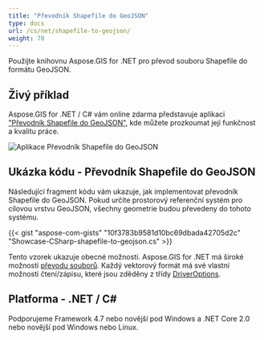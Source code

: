 ```yaml
---
title: "Převodník Shapefile do GeoJSON"
type: docs
url: /cs/net/shapefile-to-geojson/
weight: 70
---
```


Použijte knihovnu Aspose.GIS for .NET pro převod souboru Shapefile do formátu GeoJSON.

## **Živý příklad**

Aspose.GIS for .NET / C# vám online zdarma představuje aplikaci ["Převodník Shapefile do GeoJSON"](https://products.aspose.app/gis/conversion/shapefile-to-geojson), kde můžete prozkoumat její funkčnost a kvalitu práce.

![Aplikace Převodník Shapefile do GeoJSON](conversion.png)

## **Ukázka kódu - Převodník Shapefile do GeoJSON**

Následující fragment kódu vám ukazuje, jak implementovat převodník Shapefile do GeoJSON. Pokud určíte prostorový referenční systém pro cílovou vrstvu GeoJSON, všechny geometrie budou převedeny do tohoto systému. 

{{< gist "aspose-com-gists" "10f3783b9581d10bc69dbada42705d2c" "Showcase-CSharp-shapefile-to-geojson.cs" >}}

Tento vzorek ukazuje obecné možnosti. Aspose.GIS for .NET má široké možnosti [převodu souborů](https://docs.aspose.com/gis/net/vector-layers/). Každý vektorový formát má své vlastní možnosti čtení/zápisu, které jsou zděděny z třídy [DriverOptions](https://reference.aspose.com/gis/net/aspose.gis/driveroptions).

## **Platforma - .NET / C#**

Podporujeme Framework 4.7 nebo novější pod Windows a .NET Core 2.0 nebo novější pod Windows nebo Linux.

